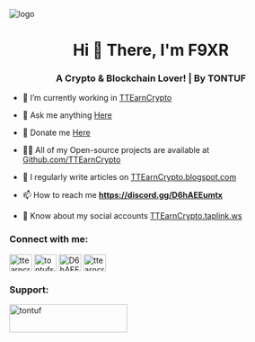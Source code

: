![logo](https://blogger.googleusercontent.com/img/b/R29vZ2xl/AVvXsEh21YJRscP3gS3jr0jNdTAI-bg_ZAA4AjOh1kQ9I4qzL3iWAx7Q5TK4PpCaxUcS5mD3NKGbaKV-QfKk6lfYMMazQ2IBhrP02wJYiITMGti8xt8LYF8sG4BebKoXXAhQ4kQCoLQdSilcSWxs6rtkrS6RylTsLsDqShSCYCKNlyq42tyF8H4khilf8rnE/s1280/Blue%20Creative%20NFT%20YouTube%20Thumbnail.png)

<h1 align="center">Hi 👋 There, I'm F9XR</h1>
<h3 align="center">A Crypto & Blockchain Lover! | By TONTUF</h3>

- 🔭 I’m currently working in [TTEarnCrypto](https://github.com/ttearncrypto)

- 💬 Ask me anything [Here](https://ttearncrypto.webforum.club)

- 🤝 Donate me [Here](https://ttearncrypto.blogspot.com/p/donate.html)

- 👨‍💻 All of my Open-source projects are available at [Github.com/TTEarnCrypto](Github.com/TTEarnCrypto)

- 📝 I regularly write articles on [TTEarnCrypto.blogspot.com](TTEarnCrypto.blogspot.com)

- 📫 How to reach me **https://discord.gg/D6hAEEumtx**

- 📄 Know about my social accounts [TTEarnCrypto.taplink.ws](TTEarnCrypto.taplink.ws)

<h3 align="left">Connect with me:</h3>
<p align="left">
<a href="https://twitter.com/ttearncrypto" target="blank"><img align="center" src="https://raw.githubusercontent.com/rahuldkjain/github-profile-readme-generator/master/src/images/icons/Social/twitter.svg" alt="ttearncrypto" height="30" width="40" /></a>
<a href="https://instagram.com/tontufseries" target="blank"><img align="center" src="https://raw.githubusercontent.com/rahuldkjain/github-profile-readme-generator/master/src/images/icons/Social/instagram.svg" alt="tontufseries" height="30" width="40" /></a>
<a href="https://discord.gg/D6hAEEumtx" target="blank"><img align="center" src="https://raw.githubusercontent.com/rahuldkjain/github-profile-readme-generator/master/src/images/icons/Social/discord.svg" alt="D6hAEEumtx" height="30" width="40" /></a>
<a href="/ttearncryptoblogspot.com/feeds/posts/default" target="blank"><img align="center" src="https://raw.githubusercontent.com/rahuldkjain/github-profile-readme-generator/master/src/images/icons/Social/rss.svg" alt="ttearncryptoblogspot.com/feeds/posts/default" height="30" width="40" /></a>
</p>

<h3 align="left">Support:</h3>
<p><a href="https://ko-fi.com/tontuf"> <img align="left" src="https://cdn.ko-fi.com/cdn/kofi3.png?v=3" height="50" width="210" alt="tontuf" /></a></p><br><br>
